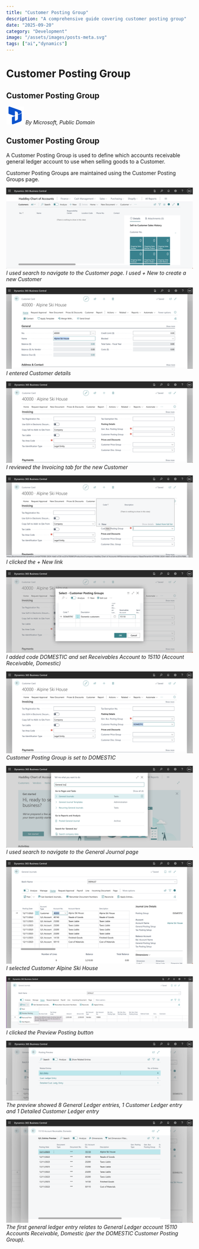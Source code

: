 ```yaml
---
title: "Customer Posting Group"
description: "A comprehensive guide covering customer posting group"
date: "2025-09-20"
category: "Development"
image: "/assets/images/posts-meta.svg"
tags: ["ai","dynamics"]
---
```


# Customer Posting Group

## Customer Posting Group

![](/assets/images/customerpostinggroup/dynamics365-color.svg)
*By Microsoft, Public Domain*


## Customer Posting Group

A Customer Posting Group is used to define which accounts receivable general ledger account to use when selling goods to a Customer.

Customer Posting Groups are maintained using the Customer Posting Groups page.

![](/assets/images/customerpostinggroup/screenshot-2023-12-14-at-8.30.52-am-1836x800.png)
*I used search to navigate to the Customer page. I used + New to create a new Customer*

![](/assets/images/customerpostinggroup/screenshot-2023-12-14-at-8.34.14-am-1836x801.png)
*I entered Customer details*

![](/assets/images/customerpostinggroup/screenshot-2023-12-14-at-8.36.16-am-1836x805.png)
*I reviewed the Invoicing tab for the new Customer*

![](/assets/images/customerpostinggroup/screenshot-2023-12-14-at-8.37.28-am-1836x808.png)
*I clicked the + New link*

![](/assets/images/customerpostinggroup/screenshot-2023-12-14-at-8.40.51-am-1836x814.png)
*I added code DOMESTIC and set Receivables Account to 15110 (Account Receivable, Domestic)*

![](/assets/images/customerpostinggroup/screenshot-2023-12-14-at-8.43.39-am-1836x806.png)
*Customer Posting Group is set to DOMESTIC*

![](/assets/images/customerpostinggroup/screenshot-2023-12-14-at-8.46.28-am-1836x808.png)
*I used search to navigate to the General Journal page*

![](/assets/images/customerpostinggroup/screenshot-2023-12-14-at-8.57.33-am-1836x1021.png)
*I selected Customer Alpine Ski House*

![](/assets/images/customerpostinggroup/screen-shot-2023-12-12-at-12.05.28-pm-1536x426.png)
*I clicked the Preview Posting button*

![](/assets/images/customerpostinggroup/screenshot-2023-12-14-at-9.00.43-am-1836x590.png)
*The preview showed 8 General Ledger entries, 1 Customer Ledger entry and 1 Detailed Customer Ledger entry*

![](/assets/images/customerpostinggroup/screenshot-2023-12-14-at-9.01.37-am-1836x1018.png)
*The first general ledger entry relates to General Ledger account 15110 Accounts Receivable, Domestic (per the DOMESTIC Customer Posting Group).*
